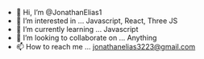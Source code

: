 - 👋 Hi, I’m @JonathanElias1
- 👀 I’m interested in ... Javascript, React, Three JS
- 🌱 I’m currently learning ... Javascript
- 💞️ I’m looking to collaborate on ... Anything
- 📫 How to reach me ... jonathanelias3223@gmail.com

<!---
JonathanElias1/JonathanElias1 is a ✨ special ✨ repository because its `README.md` (this file) appears on your GitHub profile.
You can click the Preview link to take a look at your changes.
--->
